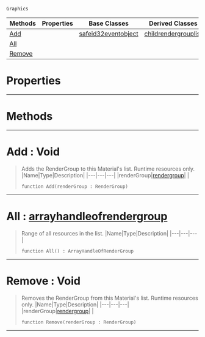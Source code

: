  `Graphics`

|Methods|Properties|Base Classes|Derived Classes|
|---|---|---|---|
|[ Add](rendergrouplist.md#add-void)| |[safeid32eventobject](safeid32eventobject.md)|[childrendergrouplist](childrendergrouplist.md)|
|[ All](rendergrouplist.md#all-zilch-engine-document)| | | |
|[ Remove](rendergrouplist.md#remove-void)| | | |


 #  Properties


---  
 #  Methods


---  
 #  Add : Void

> Adds the RenderGroup to this Material's list. Runtime resources only.
> |Name|Type|Description|
> |---|---|---|
> |renderGroup|[rendergroup](rendergroup.md)| |
> ``` lang=cpp, name=Nada
> function Add(renderGroup : RenderGroup)
> ``` 


---  
 #  All : [arrayhandleofrendergroup](arrayhandleofrendergroup.md)

> Range of all resources in the list.
> |Name|Type|Description|
> |---|---|---|
> ``` lang=cpp, name=Nada
> function All() : ArrayHandleOfRenderGroup
> ``` 


---  
 #  Remove : Void

> Removes the RenderGroup from this Material's list. Runtime resources only.
> |Name|Type|Description|
> |---|---|---|
> |renderGroup|[rendergroup](rendergroup.md)| |
> ``` lang=cpp, name=Nada
> function Remove(renderGroup : RenderGroup)
> ``` 


---  
 

 